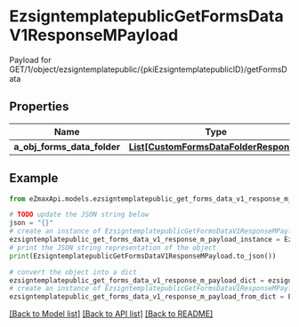 # EzsigntemplatepublicGetFormsDataV1ResponseMPayload

Payload for GET/1/object/ezsigntemplatepublic/{pkiEzsigntemplatepublicID}/getFormsData

## Properties

Name | Type | Description | Notes
------------ | ------------- | ------------- | -------------
**a_obj_forms_data_folder** | [**List[CustomFormsDataFolderResponse]**](CustomFormsDataFolderResponse.md) |  | 

## Example

```python
from eZmaxApi.models.ezsigntemplatepublic_get_forms_data_v1_response_m_payload import EzsigntemplatepublicGetFormsDataV1ResponseMPayload

# TODO update the JSON string below
json = "{}"
# create an instance of EzsigntemplatepublicGetFormsDataV1ResponseMPayload from a JSON string
ezsigntemplatepublic_get_forms_data_v1_response_m_payload_instance = EzsigntemplatepublicGetFormsDataV1ResponseMPayload.from_json(json)
# print the JSON string representation of the object
print(EzsigntemplatepublicGetFormsDataV1ResponseMPayload.to_json())

# convert the object into a dict
ezsigntemplatepublic_get_forms_data_v1_response_m_payload_dict = ezsigntemplatepublic_get_forms_data_v1_response_m_payload_instance.to_dict()
# create an instance of EzsigntemplatepublicGetFormsDataV1ResponseMPayload from a dict
ezsigntemplatepublic_get_forms_data_v1_response_m_payload_from_dict = EzsigntemplatepublicGetFormsDataV1ResponseMPayload.from_dict(ezsigntemplatepublic_get_forms_data_v1_response_m_payload_dict)
```
[[Back to Model list]](../README.md#documentation-for-models) [[Back to API list]](../README.md#documentation-for-api-endpoints) [[Back to README]](../README.md)


